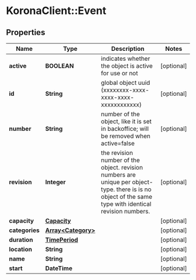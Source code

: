 # KoronaClient::Event

## Properties
Name | Type | Description | Notes
------------ | ------------- | ------------- | -------------
**active** | **BOOLEAN** | indicates whether the object is active for use or not | [optional] 
**id** | **String** | global object uuid (xxxxxxxx-xxxx-xxxx-xxxx-xxxxxxxxxxxx) | [optional] 
**number** | **String** | number of the object, like it is set in backoffice; will be removed when active&#x3D;false | [optional] 
**revision** | **Integer** | the revision number of the object. revision numbers are unique per object-type. there is is no object of the same type with identical revision numbers. | [optional] 
**capacity** | [**Capacity**](Capacity.md) |  | [optional] 
**categories** | [**Array&lt;Category&gt;**](Category.md) |  | [optional] 
**duration** | [**TimePeriod**](TimePeriod.md) |  | [optional] 
**location** | **String** |  | [optional] 
**name** | **String** |  | [optional] 
**start** | **DateTime** |  | [optional] 


